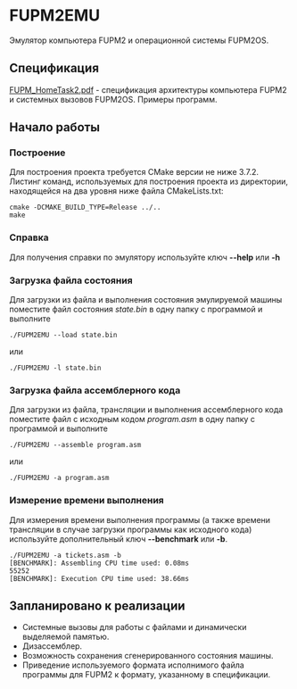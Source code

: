 # FUPM2EMU
Эмулятор компьютера FUPM2 и операционной системы FUPM2OS.

## Спецификация
[FUPM_HomeTask2.pdf](http://www.babichev.org/mipt/FUPM_HomeTask2.pdf) - спецификация архитектуры компьютера FUPM2 и системных вызовов FUPM2OS. Примеры программ.

## Начало работы
### Построение
Для построения проекта требуется CMake версии не ниже 3.7.2. Листинг команд, используемых для построения проекта из директории, находящейся на два уровня ниже файла CMakeLists.txt:
```
cmake -DCMAKE_BUILD_TYPE=Release ../..
make
```

### Справка
Для получения справки по эмулятору используйте ключ **--help** или **-h**

### Загрузка файла состояния
Для загрузки из файла и выполнения состояния эмулируемой машины поместите файл состояния *state.bin* в одну папку с программой и выполните
```
./FUPM2EMU --load state.bin
```
или
```
./FUPM2EMU -l state.bin
```

### Загрузка файла ассемблерного кода
Для загрузки из файла, трансляции и выполнения ассемблерного кода поместите файл с исходным кодом *program.asm* в одну папку с программой и выполните
```
./FUPM2EMU --assemble program.asm
```
или
```
./FUPM2EMU -a program.asm
```

### Измерение времени выполнения
Для измерения времени выполнения программы (а также времени трансляции в случае загрузки программы как исходного кода) используйте дополнительный ключ **--benchmark** или **-b**.
```
./FUPM2EMU -a tickets.asm -b
[BENCHMARK]: Assembling CPU time used: 0.08ms
55252
[BENCHMARK]: Execution CPU time used: 38.66ms
```

## Запланировано к реализации
* Системные вызовы для работы с файлами и динамически выделяемой памятью.
* Дизассемблер.
* Возможность сохранения сгенерированного состояния машины.
* Приведение используемого формата исполнимого файла программы для FUPM2 к формату, указанному в спецификации.
